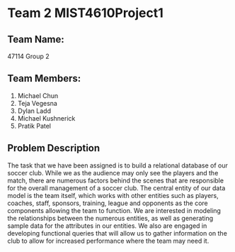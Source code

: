 # Team 2 MIST4610Project1

## Team Name:
47114 Group 2

## Team Members:
1. Michael Chun
2. Teja Vegesna
3. Dylan Ladd
4. Michael Kushnerick
5. Pratik Patel

## Problem Description
The task that we have been assigned is to build a relational database of our soccer club. While we as the audience may only see the players and the match, there are numerous factors behind the scenes that are responsible for the overall management of a soccer club. The central entity of our data model is the team itself, which works with other entities such as players, coaches, staff, sponsors, training, league and opponents as the core components allowing the team to function. We are interested in modeling the relationships between the numerous entities, as well as generating sample data for the attributes in our entities. We also are engaged in developing functional queries that will allow us to gather information on the club to allow for increased performance where the team may need it. 
